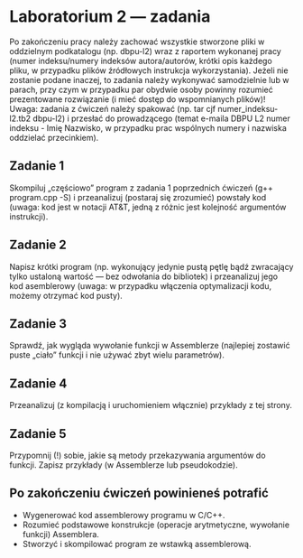 # Laboratorium 2 — zadania

Po zakończeniu pracy należy zachować wszystkie stworzone pliki w oddzielnym podkatalogu (np. dbpu-l2) wraz z raportem wykonanej pracy (numer indeksu/numery indeksów autora/autorów, krótki opis każdego pliku, w przypadku plików źródłowych instrukcja wykorzystania). Jeżeli nie zostanie podane inaczej, to zadania należy wykonywać samodzielnie lub w parach, przy czym w przypadku par obydwie osoby powinny rozumieć prezentowane rozwiązanie (i mieć dostęp do wspomnianych plików)!  
Uwaga: zadania z ćwiczeń należy spakować (np. tar cjf numer_indeksu-l2.tb2 dbpu-l2) i przesłać do prowadzącego (temat e-maila DBPU L2 numer indeksu - Imię Nazwisko, w przypadku prac wspólnych numery i nazwiska oddzielać przecinkiem).

## Zadanie 1

Skompiluj „częściowo” program z zadania 1 poprzednich ćwiczeń (g++ program.cpp -S) i przeanalizuj (postaraj się zrozumieć) powstały kod (uwaga: kod jest w notacji AT&T, jedną z różnic jest kolejność argumentów instrukcji).

## Zadanie 2

Napisz krótki program (np. wykonujący jedynie pustą pętlę bądź zwracający tylko ustaloną wartość — bez odwołania do bibliotek) i przeanalizuj jego kod asemblerowy (uwaga: w przypadku włączenia optymalizacji kodu, możemy otrzymać kod pusty).

## Zadanie 3

Sprawdź, jak wygląda wywołanie funkcji w Assemblerze (najlepiej zostawić puste „ciało” funkcji i nie używać zbyt wielu parametrów).

## Zadanie 4

Przeanalizuj (z kompilacją i uruchomieniem włącznie) przykłady z tej strony.

## Zadanie 5

Przypomnij (!) sobie, jakie są metody przekazywania argumentów do funkcji. Zapisz przykłady (w Assemblerze lub pseudokodzie).

## Po zakończeniu ćwiczeń powinieneś potrafić

- Wygenerować kod assemblerowy programu w C/C++.
- Rozumieć podstawowe konstrukcje (operacje arytmetyczne, wywołanie funkcji) Assemblera.
- Stworzyć i skompilować program ze wstawką assemblerową.
